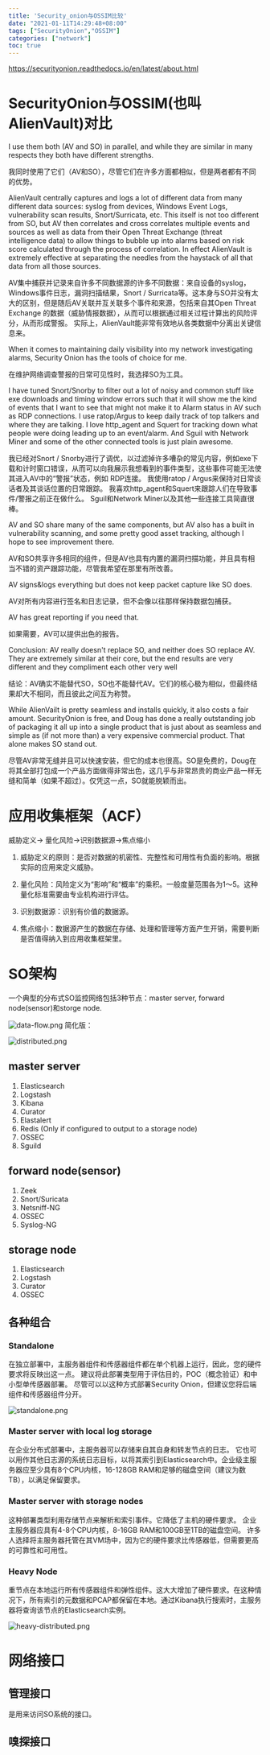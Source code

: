 ```yaml
---
title: 'Security_onion与OSSIM比较'
date: "2021-01-11T14:29:48+08:00"
tags: ["SecurityOnion","OSSIM"]
categories: ["network"]
toc: true
---
```


https://securityonion.readthedocs.io/en/latest/about.html

# SecurityOnion与OSSIM(也叫AlienVault)对比
I use them both (AV and SO) in parallel, and while they are similar in many respects they both have different strengths.

我同时使用了它们（AV和SO），尽管它们在许多方面都相似，但是两者都有不同的优势。

AlienVault centrally captures and logs a lot of different data from many different data sources: syslog from devices, Windows Event Logs, vulnerability scan results, Snort/Surricata, etc. This itself is not too different from SO, but AV then correlates and cross correlates multiple events and sources as well as data from their Open Threat Exchange (threat intelligence data) to allow things to bubble up into alarms based on risk score calculated through the process of correlation. In effect AlienVault is extremely effective at separating the needles from the haystack of all that data from all those sources.

AV集中捕获并记录来自许多不同数据源的许多不同数据：来自设备的syslog，Windows事件日志，漏洞扫描结果，Snort / Surricata等。这本身与SO并没有太大的区别，但是随后AV关联并互关联多个事件和来源，包括来自其Open Threat Exchange 的数据（威胁情报数据），从而可以根据通过相关过程计算出的风险评分，从而形成警报。 实际上，AlienVault能非常有效地从各类数据中分离出关键信息来。

When it comes to maintaining daily visibility into my network investigating alarms, Security Onion has the tools of choice for me.

在维护网络调查警报的日常可见性时，我选择SO为工具。

I have tuned Snort/Snorby to filter out a lot of noisy and common stuff like exe downloads and timing window errors such that it will show me the kind of events that I want to see that might not make it to Alarm status in AV such as RDP connections. I use ratop/Argus to keep daily track of top talkers and where they are talking. I love http_agent and Squert for tracking down what people were doing leading up to an event/alarm. And Sguil with Network Miner and some of the other connected tools is just plain awesome.

我已经对Snort / Snorby进行了调优，以过滤掉许多嘈杂的常见内容，例如exe下载和计时窗口错误，从而可以向我展示我想看到的事件类型，这些事件可能无法使其进入AV中的“警报”状态，例如 RDP连接。 我使用ratop / Argus来保持对日常谈话者及其谈话位置的日常跟踪。 我喜欢http_agent和Squert来跟踪人们在导致事件/警报之前正在做什么。 Sguil和Network Miner以及其他一些连接工具简直很棒。

AV and SO share many of the same components, but AV also has a built in vulnerability scanning, and some pretty good asset tracking, although I hope to see improvement there.

AV和SO共享许多相同的组件，但是AV也具有内置的漏洞扫描功能，并且具有相当不错的资产跟踪功能，尽管我希望在那里有所改善。

AV signs&logs everything but does not keep packet capture like SO does.

AV对所有内容进行签名和日志记录，但不会像以往那样保持数据包捕获。

AV has great reporting if you need that.

如果需要，AV可以提供出色的报告。

Conclusion: AV really doesn't replace SO, and neither does SO replace AV. They are extremely similar at their core, but the end results are very different and they compliment each other very well

结论：AV确实不能替代SO，SO也不能替代AV。它们的核心极为相似，但最终结果却大不相同，而且彼此之间互为称赞。

While AlienVailt is pretty seamless and installs quickly, it also costs a fair amount. SecurityOnion is free, and Doug has done a really outstanding job of packaging it all up into a single product that is just about as seamless and simple as (if not more than) a very expensive commercial product. That alone makes SO stand out.

尽管AV非常无缝并且可以快速安装，但它的成本也很高。SO是免费的，Doug在将其全部打包成一个产品方面做得非常出色，这几乎与非常昂贵的商业产品一样无缝和简单（如果不超过）。仅凭这一点，SO就能脱颖而出。

# 应用收集框架（ACF）
威胁定义-> 量化风险->识别数据源->焦点缩小

1. 威胁定义的原则：是否对数据的机密性、完整性和可用性有负面的影响。根据实际的应用来定义威胁。

2. 量化风险：风险定义为“影响”和“概率”的乘积。一般度量范围各为1～5。这种量化标准需要由专业机构进行评估。

3. 识别数据源：识别有价值的数据源。

4. 焦点缩小：数据源产生的数据在存储、处理和管理等方面产生开销，需要判断是否值得纳入到应用收集框架里。

# SO架构
一个典型的分布式SO监控网络包括3种节点：master server, forward node(sensor)和storge node.

![data-flow.png](/network/data-flow.png "SO数据流图")
简化版：

![distributed.png](/network/distributed.png "简化架构图")
## master server
1. Elasticsearch
2. Logstash
3. Kibana
4. Curator
5. Elastalert
6. Redis (Only if configured to output to a storage node)
7. OSSEC
8. Sguild

## forward node(sensor)
1. Zeek
2. Snort/Suricata
3. Netsniff-NG
4. OSSEC
5. Syslog-NG

## storage node
1. Elasticsearch
2. Logstash
3. Curator
4. OSSEC

## 各种组合
### Standalone
在独立部署中，主服务器组件和传感器组件都在单个机器上运行，因此，您的硬件要求将反映出这一点。 建议将此部署类型用于评估目的，POC（概念验证）和中小型单传感器部署。 尽管可以以这种方式部署Security Onion，但建议您将后端组件和传感器组件分开。

![standalone.png](/network/standalone.png "独立部署架构")
### Master server with local log storage
在企业分布式部署中，主服务器可以存储来自其自身和转发节点的日志。 它也可以用作其他日志源的系统日志目标，以将其索引到Elasticsearch中。企业级主服务器应至少具有8个CPU内核，16-128GB RAM和足够的磁盘空间（建议为数TB），以满足保留要求。

### Master server with storage nodes
这种部署类型利用存储节点来解析和索引事件。它降低了主机的硬件要求。 企业主服务器应具有4-8个CPU内核，8-16GB RAM和100GB至1TB的磁盘空间。 许多人选择将主服务器托管在其VM场中，因为它的硬件要求比传感器低，但需要更高的可靠性和可用性。
### Heavy Node
重节点在本地运行所有传感器组件和弹性组件。这大大增加了硬件要求。在这种情况下，所有索引的元数据和PCAP都保留在本地。通过Kibana执行搜索时，主服务器将查询该节点的Elasticsearch实例。

![heavy-distributed.png](/network/heavy-distributed.png "重型分布式架构")

# 网络接口
## 管理接口
是用来访问SO系统的接口。

## 嗅探接口





